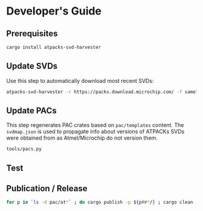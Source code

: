 # Developer's Guide

## Prerequisites
```sh
cargo install atpacks-svd-harvester
```

## Update SVDs
Use this step to automatically download most recent SVDs:
```sh
atpacks-svd-harvester -r https://packs.download.microchip.com/ -f same70,sams70,samv70,samv71 -d svd -m svdmap.json
```

## Update PACs
This step regenerates PAC crates based on `pac/templates` content. The `svdmap.json` is used to propagate info about versions of ATPACKs SVDs were obtained from as Atmel/Microchip do not version them.
```sh
tools/pacs.py
```

## Test
<!-- TODO: Describe how to test it with board examples -->

## Publication / Release
```sh
for p in `ls -d pac/at*` ; do cargo publish -p ${p##*/} ; cargo clean -p ${p##*/} ; done
```
